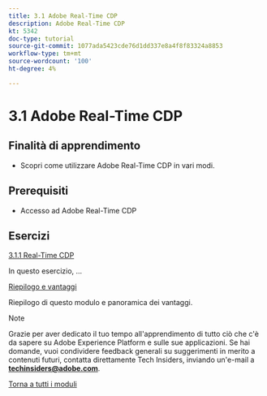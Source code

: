```yaml
---
title: 3.1 Adobe Real-Time CDP
description: Adobe Real-Time CDP
kt: 5342
doc-type: tutorial
source-git-commit: 1077ada5423cde76d1dd337e8a4f8f83324a8853
workflow-type: tm+mt
source-wordcount: '100'
ht-degree: 4%

---
```


# 3.1 Adobe Real-Time CDP

## Finalità di apprendimento

- Scopri come utilizzare Adobe Real-Time CDP in vari modi.

## Prerequisiti

- Accesso ad Adobe Real-Time CDP

## Esercizi

[3.1.1 Real-Time CDP](./ex1.md)

In questo esercizio, ...

[Riepilogo e vantaggi](./summary.md)

Riepilogo di questo modulo e panoramica dei vantaggi.

>[!NOTE]
>
>Grazie per aver dedicato il tuo tempo all&#39;apprendimento di tutto ciò che c&#39;è da sapere su Adobe Experience Platform e sulle sue applicazioni. Se hai domande, vuoi condividere feedback generali su suggerimenti in merito a contenuti futuri, contatta direttamente Tech Insiders, inviando un&#39;e-mail a **techinsiders@adobe.com**.

[Torna a tutti i moduli](../../../overview.md)
